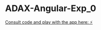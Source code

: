 # ADAX-Angular-Exp_0

[Consult code and play with the app here: ⚡️](https://stackblitz.com/~/github.com/MirjamElad/ADAX-Angular-Exp_0)
